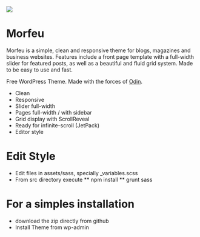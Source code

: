 <img src="assets/images/logo.png">

# Morfeu
Morfeu is a simple, clean and responsive theme for blogs, magazines and business websites. Features include a front page template with a full-width slider for featured posts, as well as a beautiful and fluid grid system. Made to be easy to use and fast.

Free WordPress Theme. Made with the forces of [Odin](http://wpod.in/).

- Clean
- Responsive
- Slider full-width
- Pages full-width / with sidebar
- Grid display with ScrollReveal
- Ready for infinite-scroll (JetPack)
- Editor style

# Edit Style

* Edit files in assets/sass, specially \_variables.scss
* From src directory execute
** npm install
** grunt sass

# For a simples installation
* download the zip directly from github
* Install Theme from wp-admin
